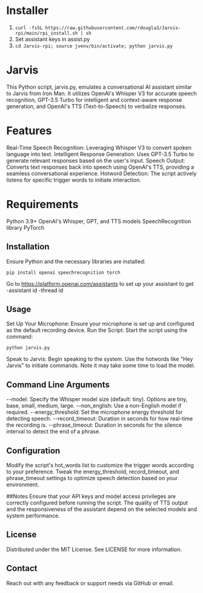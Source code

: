 # Installer
1) ```curl -fsSL https://raw.githubusercontent.com/rdougla3/Jarvis-rpi/main/rpi_install.sh | sh```
2) Set assistant keys in assist.py
3) ```cd Jarvis-rpi; source jvenv/bin/activate; python jarvis.py```

# Jarvis
This Python script, jarvis.py, emulates a conversational AI assistant similar to Jarvis from Iron Man. It utilizes OpenAI's Whisper V3 for accurate speech recognition, GPT-3.5 Turbo for intelligent and context-aware response generation, and OpenAI's TTS (Text-to-Speech) to verbalize responses.

# Features
Real-Time Speech Recognition: Leveraging Whisper V3 to convert spoken language into text.
Intelligent Response Generation: Uses GPT-3.5 Turbo to generate relevant responses based on the user's input.
Speech Output: Converts text responses back into speech using OpenAI's TTS, providing a seamless conversational experience.
Hotword Detection: The script actively listens for specific trigger words to initiate interaction.

# Requirements
Python 3.9+
OpenAI's Whisper, GPT, and TTS models
SpeechRecognition library
PyTorch

## Installation
Ensure Python and the necessary libraries are installed:
```
pip install openai speechrecognition torch
```

Go to https://platform.openai.com/assistants to set up your assistant to get
-assistant id
-thread id

## Usage
Set Up Your Microphone: Ensure your microphone is set up and configured as the default recording device.
Run the Script: Start the script using the command:
```
python jarvis.py
```
Speak to Jarvis: Begin speaking to the system. Use the hotwords like "Hey Jarvis" to initiate commands. Note it may take some time to load the model.

## Command Line Arguments
--model: Specify the Whisper model size (default: tiny). Options are tiny, base, small, medium, large.
--non_english: Use a non-English model if required.
--energy_threshold: Set the microphone energy threshold for detecting speech.
--record_timeout: Duration in seconds for how real-time the recording is.
--phrase_timeout: Duration in seconds for the silence interval to detect the end of a phrase.

## Configuration
Modify the script's hot_words list to customize the trigger words according to your preference.
Tweak the energy_threshold, record_timeout, and phrase_timeout settings to optimize speech detection based on your environment.

##Notes
Ensure that your API keys and model access privileges are correctly configured before running the script.
The quality of TTS output and the responsiveness of the assistant depend on the selected models and system performance.

## License
Distributed under the MIT License. See LICENSE for more information.

## Contact
Reach out with any feedback or support needs via GitHub or email.
